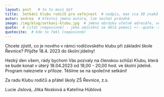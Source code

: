 ```yaml
---
layout: post   # to tu musí být
title:  Setkání klubu rodičů pro veřejnost  # nadpis, max cca 30 znaků (vyzkoušet)
autor: andrea  # křestní jméno autora, lze nechat prázdné
image: /img/blog/setkani-klubu.jpg  # jméno obrázku včetně adresáře, velikost 900x600
quote:  # citát (nepovinné) - jeho umístění se dělá pomocí <!--quote--> v textu
quotecite:  # kdo to řekl (nepovinné)
---
```

Chcete zjistit, co je nového v rámci rodičovského klubu při základní škole Řevnice? 
Přijďte 18.4. 2023 do školní jídelny!

<!--vice-->

Hezký den všem,
rády bychom Vás pozvaly na členskou schůzi Klubu, která se bude konat v úterý 18.04.2023 od 18,00 - 20,00 hod. ve školní jídelně.
Program naleznete v příloze.
Těšíme se na společné setkání!

Za radu Klubu rodičů a přátel školy ZŠ Řevnice, z.s.

Lucie Jislová, Jitka Nosková a Kateřina Hüblová




